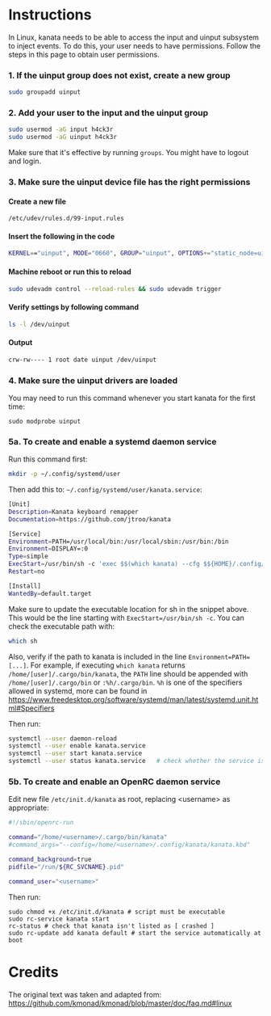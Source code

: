 # Instructions

In Linux, kanata needs to be able to access the input and uinput subsystem to inject events. To do this, your user needs to have permissions. Follow the steps in this page to obtain user permissions.

### 1. If the uinput group does not exist, create a new group

```bash
sudo groupadd uinput
```

### 2. Add your user to the input and the uinput group

```bash
sudo usermod -aG input h4ck3r
sudo usermod -aG uinput h4ck3r
```

Make sure that it's effective by running `groups`. You might have to logout and login.

### 3. Make sure the uinput device file has the right permissions

#### Create a new file

`/etc/udev/rules.d/99-input.rules`

#### Insert the following in the code

```bash
KERNEL=="uinput", MODE="0660", GROUP="uinput", OPTIONS+="static_node=uinput"
```

#### Machine reboot or run this to reload

```bash
sudo udevadm control --reload-rules && sudo udevadm trigger
```

#### Verify settings by following command

```bash
ls -l /dev/uinput
```

#### Output

```bash
crw-rw---- 1 root date uinput /dev/uinput
```

### 4. Make sure the uinput drivers are loaded

You may need to run this command whenever you start kanata for the first time:

```
sudo modprobe uinput
```

### 5a. To create and enable a systemd daemon service

Run this command first:

```bash
mkdir -p ~/.config/systemd/user
```

Then add this to: `~/.config/systemd/user/kanata.service`:

```bash
[Unit]
Description=Kanata keyboard remapper
Documentation=https://github.com/jtroo/kanata

[Service]
Environment=PATH=/usr/local/bin:/usr/local/sbin:/usr/bin:/bin
Environment=DISPLAY=:0
Type=simple
ExecStart=/usr/bin/sh -c 'exec $$(which kanata) --cfg $${HOME}/.config/kanata/kanata.kbd'
Restart=no

[Install]
WantedBy=default.target
```

Make sure to update the executable location for sh in the snippet above.
This would be the line starting with `ExecStart=/usr/bin/sh -c`.
You can check the executable path with:

```bash
which sh
```

Also, verify if the path to kanata is included in the line `Environment=PATH=[...]`.
For example, if executing `which kanata` returns `/home/[user]/.cargo/bin/kanata`, the `PATH` line should be appended with `/home/[user]/.cargo/bin` or `:%h/.cargo/bin`.
`%h` is one of the specifiers allowed in systemd, more can be found in <https://www.freedesktop.org/software/systemd/man/latest/systemd.unit.html#Specifiers>

Then run:

```bash
systemctl --user daemon-reload
systemctl --user enable kanata.service
systemctl --user start kanata.service
systemctl --user status kanata.service   # check whether the service is running
```

### 5b. To create and enable an OpenRC daemon service

Edit new file `/etc/init.d/kanata` as root, replacing \<username\> as appropriate:

```bash
#!/sbin/openrc-run

command="/home/<username>/.cargo/bin/kanata"
#command_args="--config=/home/<username>/.config/kanata/kanata.kbd"

command_background=true
pidfile="/run/${RC_SVCNAME}.pid"

command_user="<username>"
```

Then run:

```
sudo chmod +x /etc/init.d/kanata # script must be executable
sudo rc-service kanata start
rc-status # check that kanata isn't listed as [ crashed ]
sudo rc-update add kanata default # start the service automatically at boot
```

# Credits

The original text was taken and adapted from: <https://github.com/kmonad/kmonad/blob/master/doc/faq.md#linux>
